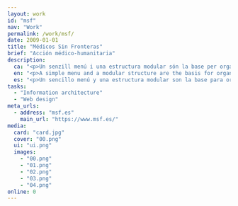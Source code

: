```yaml
---
layout: work
id: "msf"
nav: "Work"
permalink: /work/msf/
date: 2009-01-01
title: "Médicos Sin Fronteras"
brief: "Acción médico-humanitaria"
description:
  ca: "<p>Un senzill menú i una estructura modular són la base per organitzar i distribuir a cada pàgina les múltiples iniciatives solidàries, projectes i notícies que <em>Médicos Sin Fronteras</em> publica al seu web.</p>"
  en: "<p>A simple menu and a modular structure are the basis for organizing and distributing on each page the many initiatives, projects and news that <em>Médicos Sin Fronteras</em> publishes on its website.</p>"
  es: "<p>Un sencillo menú y una estructura modular son la base para organizar y distribuir en cada página las múltiples iniciativas solidarias, proyectos y noticias que Médicos Sin Fronteras publica en su web.</p>"
tasks:
  - "Information architecture"
  - "Web design"
meta_urls:
  - address: "msf.es"
    main_url: "https://www.msf.es/"
media:
  card: "card.jpg"
  cover: "00.png"
  ui: "ui.png"
  images:
    - "00.png"
    - "01.png"
    - "02.png"
    - "03.png"
    - "04.png"
online: 0
---
```

